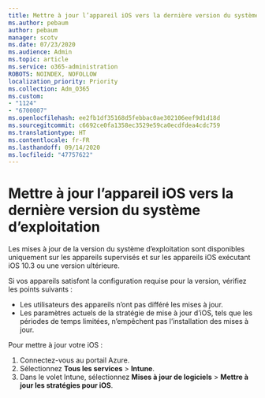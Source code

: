 ```yaml
---
title: Mettre à jour l’appareil iOS vers la dernière version du système d’exploitation
ms.author: pebaum
author: pebaum
manager: scotv
ms.date: 07/23/2020
ms.audience: Admin
ms.topic: article
ms.service: o365-administration
ROBOTS: NOINDEX, NOFOLLOW
localization_priority: Priority
ms.collection: Adm_O365
ms.custom:
- "1124"
- "6700007"
ms.openlocfilehash: ee2fb1df35168d5febbac0ae302106eef9d1d18d
ms.sourcegitcommit: c6692ce0fa1358ec3529e59ca0ecdfdea4cdc759
ms.translationtype: HT
ms.contentlocale: fr-FR
ms.lasthandoff: 09/14/2020
ms.locfileid: "47757622"
---
```

# <a name="update-ios-device-to-latest-os-version"></a>Mettre à jour l’appareil iOS vers la dernière version du système d’exploitation

Les mises à jour de la version du système d’exploitation sont disponibles uniquement sur les appareils supervisés et sur les appareils iOS exécutant iOS 10.3 ou une version ultérieure.

Si vos appareils satisfont la configuration requise pour la version, vérifiez les points suivants :  
- Les utilisateurs des appareils n’ont pas différé les mises à jour.  
- Les paramètres actuels de la stratégie de mise à jour d’iOS, tels que les périodes de temps limitées, n’empêchent pas l’installation des mises à jour.

Pour mettre à jour votre iOS :

1. Connectez-vous au portail Azure.
2. Sélectionnez **Tous les services** > **Intune**.
3. Dans le volet Intune, sélectionnez **Mises à jour de logiciels** > **Mettre à jour les stratégies pour iOS**.